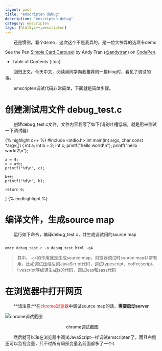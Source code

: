 ```yaml
---
layout: post
title: "emscripten debug"
description: "emscripten debug"
category: emscripten
tags: [html5,c++,emscripten]
---
```


&#160; &#160; &#160; &#160;还是惯例，看个demo，这次这个不是我弄的，是一位大神弄的选项卡demo

<p data-height="331" data-theme-id="0" data-slug-hash="EPQZYW" data-default-tab="result" data-user="andytran" data-preview="true" class='codepen'>See the Pen <a href='http://codepen.io/andytran/pen/EPQZYW/'>Simple Card Carousel</a> by Andy Tran (<a href='http://codepen.io/andytran'>@andytran</a>) on <a href='http://codepen.io'>CodePen</a>.</p>
<script async src="//assets.codepen.io/assets/embed/ei.js"></script>

<!-- more -->

* Table of Contents
{:toc}

&#160; &#160; &#160; &#160;回归正文，今天中文，阅读吴同学向我推荐的一篇blog时，看见了调试的事。

&#160; &#160; &#160; &#160;emscripten调试代码非常简单，下面就是简单步骤。

# 创建测试用文件 debug_test.c

&#160; &#160; &#160; &#160;创建debug_test.c文件，文件内容我写了如下(请别吐槽低端，就是用来测试一下调试器)

{% highlight c++ %}
#include <stdio.h>
int main(int argc, char const *argv[])
{
	int a;
	int b = 2;
	int c;
	printf("hello world\n");
	printf("hello world2\n");

	a = 4;
	c = a+b;
	printf("%d\n", c);

	b++;
	printf("%d\n", b);

	return 0;
}
{% endhighlight %}

# 编译文件，生成source map

&#160; &#160; &#160; &#160;运行如下命令，编译debug_test.c，并生成调试用的source map

<pre><code>
emcc debug_test.c -o debug_test.html -g4
</code></pre>

> 其中，`-g4`的作用就是生成source map。浏览器调试时source map非常有用，比如调试压缩后的JavaScript代码，调试typescript、coffeescript、livescript等编译生成js的代码，调试less和sass代码

# 在浏览器中打开网页

&#160; &#160; &#160; &#160;**请注意:**在<span style="color:red;">chrome浏览器</span>中调试source map的话，**需要启动server**

![chrome调试截图](http://img17.poco.cn/mypoco/myphoto/20160124/20/17800049220160124203624020.png)
<center>chrome调试截图</center>

&#160; &#160; &#160; &#160;然后就可以和在浏览器中调试JavaScript一样调试emscripten了。而且右侧还可以监视变量，只不过所有局部变量名前面都多了一个`$`